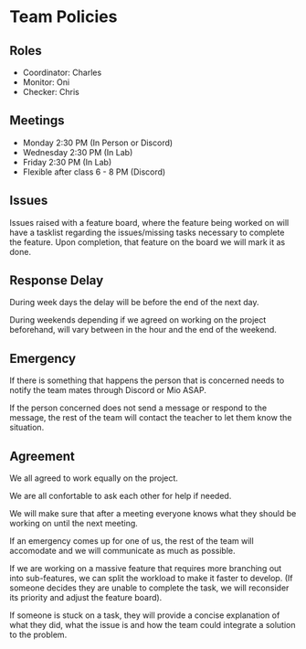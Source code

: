 # Team Policies
## Roles
- Coordinator: Charles
- Monitor: Oni
- Checker: Chris

## Meetings
- Monday 2:30 PM (In Person or Discord)
- Wednesday 2:30 PM (In Lab)
- Friday 2:30 PM (In Lab)
- Flexible after class 6 - 8 PM (Discord)

## Issues

Issues raised with a feature board, where the feature being worked on will have a tasklist regarding the issues/missing tasks necessary to complete the feature. Upon completion, that feature on the board we will mark it as done.

## Response Delay
During week days the delay will be before the end of the next day.

During weekends depending if we agreed on working on the project beforehand, will vary between in the hour and the end of the weekend.

## Emergency
If there is something that happens the person that is concerned needs to notify the team mates through Discord or Mio ASAP.

If the person concerned does not send a message or respond to the message, the rest of the team will contact the teacher to let them know the situation.

## Agreement
We all agreed to work equally on the project.

We are all confortable to ask each other for help if needed.

We will make sure that after a meeting everyone knows what they should be working on until the next meeting.

If an emergency comes up for one of us, the rest of the team will accomodate and we will communicate as much as possible.

If we are working on a massive feature that requires more branching out into sub-features, we can split the workload to make it faster to develop. (If someone decides they are unable to complete the task, we will reconsider its priority and adjust the feature board).

If someone is stuck on a task, they will provide a concise explanation of what they did, what the issue is and how the team could integrate a solution to the problem. 

